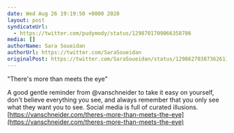 ```yaml
---
date: Wed Aug 26 19:19:50 +0000 2020
layout: post
syndicateUrl:
  - https://twitter.com/pudymody/status/1298701709066358786
media: []
authorName: Sara Soueidan
authorUrl: https://twitter.com/SaraSoueidan
originalPost: https://twitter.com/SaraSoueidan/status/1298627038736261120
---
```

"There's more than meets the eye"

A good gentle reminder from ⁦@vanschneider⁩ to take it easy on yourself, don't believe everything you see, and always remember that you only see what they want you to see. Social media is full of curated illusions. [https://vanschneider.com/theres-more-than-meets-the-eye](https://vanschneider.com/theres-more-than-meets-the-eye)

